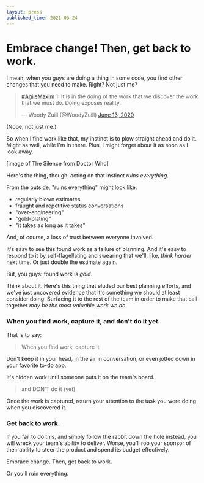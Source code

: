 ```yaml
---
layout: press
published_time: 2021-03-24
---
```


# Embrace change! Then, get back to work.

I mean, when you guys are doing a thing in some code, you find other changes that you need to make.
Right? Not just me?

<blockquote class="twitter-tweet"><p lang="en" dir="ltr"><a href="https://twitter.com/hashtag/AgileMaxim?src=hash&amp;ref_src=twsrc%5Etfw">#AgileMaxim</a> 1: It is in the doing of the work that we discover the work that we must do. Doing exposes reality.</p>&mdash; Woody Zuill (@WoodyZuill) <a href="https://twitter.com/WoodyZuill/status/1271815562880880640?ref_src=twsrc%5Etfw">June 13, 2020</a></blockquote> <script async src="https://platform.twitter.com/widgets.js" charset="utf-8"></script>
(Nope, not just me.)

So when I find work like that, my instinct is to plow straight ahead and do it. Might as well, while I'm in there. Plus, I might forget about it as soon as I look away.

[image of The Silence from Doctor Who]

Here's the thing, though: acting on that instinct *ruins everything*.

From the outside, "ruins everything" might look like:

+ regularly blown estimates
+ fraught and repetitive status conversations
+ "over-engineering"
+ "gold-plating"
+ "it takes as long as it takes"

And, of course, a loss of trust between everyone involved.

It's easy to see this found work as a failure of planning. And it's easy to respond to it by self-flagellating and swearing that we'll, like, *think harder* next time. Or just double the estimate again.

But, you guys: found work is *gold*.

Think about it. Here's this thing that eluded our best planning efforts, and we've just uncovered evidence that it's something we should at least consider doing. Surfacing it to the rest of the team in order to make that call together _may be the most valuable work we do_.

### When you find work, capture it, and don't do it yet.

That is to say:

> When you find work, capture it

Don't keep it in your head, in the air in conversation, or even jotted down in your favorite to-do app.

It's hidden work until someone puts it on the team's board.

> and DON'T do it (yet)

Once the work is captured, return your attention to the task you were doing when you discovered it.

### Get back to work.

If you fail to do this, and simply follow the rabbit down the hole instead, you will wreck your team's ability to deliver. Worse, you'll rob your sponsor of their ability to steer the product and spend its budget effectively.

Embrace change. Then, get back to work.

Or you'll ruin everything.
